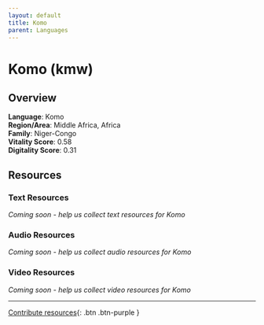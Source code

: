 ```yaml
---
layout: default
title: Komo
parent: Languages
---
```


# Komo (kmw)

## Overview

**Language**: Komo  
**Region/Area**: Middle Africa, Africa  
**Family**: Niger-Congo  
**Vitality Score**: 0.58  
**Digitality Score**: 0.31  

## Resources

### Text Resources
*Coming soon - help us collect text resources for Komo*

### Audio Resources
*Coming soon - help us collect audio resources for Komo*

### Video Resources
*Coming soon - help us collect video resources for Komo*

---

[Contribute resources](https://fairtrain.github.io/){: .btn .btn-purple }
